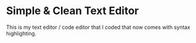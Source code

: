 # Simple & Clean Text Editor
This is my text editor / code editor that I coded that now comes with syntax highlighting.
